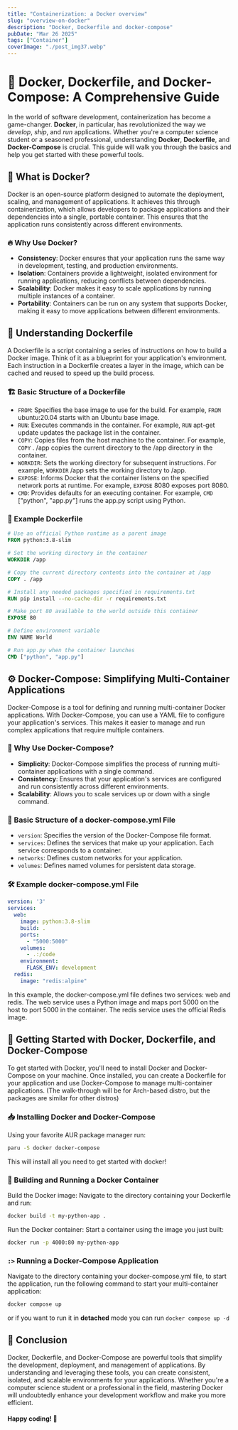 ```yaml
---
title: "Containerization: a Docker overview"
slug: "overview-on-docker"
description: "Docker, Dockerfile and docker-compose"
pubDate: "Mar 26 2025"
tags: ["Container"]
coverImage: "./post_img37.webp"
---
```

# 🚢 Docker, Dockerfile, and Docker-Compose: A Comprehensive Guide

In the world of software development, containerization has become a game-changer. **Docker**, in particular, has revolutionized the way we *develop*, *ship*, and *run* applications. Whether you're a computer science student or a seasoned professional, understanding **Docker**, **Dockerfile**, and **Docker-Compose** is crucial. This guide will walk you through the basics and help you get started with these powerful tools.

## 🐳 What is Docker?

Docker is an open-source platform designed to automate the deployment, scaling, and management of applications. It achieves this through containerization, which allows developers to package applications and their dependencies into a single, portable container. This ensures that the application runs consistently across different environments.

### 🔥 Why Use Docker?

 - **Consistency**: Docker ensures that your application runs the same way in development, testing, and production environments.
 - **Isolation**: Containers provide a lightweight, isolated environment for running applications, reducing conflicts between dependencies.
 - **Scalability**: Docker makes it easy to scale applications by running multiple instances of a container.
 - **Portability**: Containers can be run on any system that supports Docker, making it easy to move applications between different environments.

## 📜 Understanding Dockerfile

A Dockerfile is a script containing a series of instructions on how to build a Docker image. Think of it as a blueprint for your application's environment. Each instruction in a Dockerfile creates a layer in the image, which can be cached and reused to speed up the build process.

### 🏗️ Basic Structure of a Dockerfile

 - `FROM`: Specifies the base image to use for the build. For example, `FROM` ubuntu:20.04 starts with an Ubuntu base image.
 - `RUN`: Executes commands in the container. For example, `RUN` apt-get update updates the package list in the container.
 - `COPY`: Copies files from the host machine to the container. For example, `COPY` . /app copies the current directory to the /app directory in the container.
 - `WORKDIR`: Sets the working directory for subsequent instructions. For example, `WORKDIR` /app sets the working directory to /app.
 - `EXPOSE`: Informs Docker that the container listens on the specified network ports at runtime. For example, `EXPOSE` 8080 exposes port 8080.
 - `CMD`: Provides defaults for an executing container. For example, `CMD` ["python", "app.py"] runs the app.py script using Python.

### 📝 Example Dockerfile

```dockerfile
# Use an official Python runtime as a parent image
FROM python:3.8-slim

# Set the working directory in the container
WORKDIR /app

# Copy the current directory contents into the container at /app
COPY . /app

# Install any needed packages specified in requirements.txt
RUN pip install --no-cache-dir -r requirements.txt

# Make port 80 available to the world outside this container
EXPOSE 80

# Define environment variable
ENV NAME World

# Run app.py when the container launches
CMD ["python", "app.py"]
```

## ⚙️ Docker-Compose: Simplifying Multi-Container Applications

Docker-Compose is a tool for defining and running multi-container Docker applications. With Docker-Compose, you can use a YAML file to configure your application's services. This makes it easier to manage and run complex applications that require multiple containers.

### 🤔 Why Use Docker-Compose?

 - **Simplicity**: Docker-Compose simplifies the process of running multi-container applications with a single command.
 - **Consistency**: Ensures that your application's services are configured and run consistently across different environments.
 - **Scalability**: Allows you to scale services up or down with a single command.

### 📂 Basic Structure of a docker-compose.yml File

 - `version`: Specifies the version of the Docker-Compose file format.
 - `services`: Defines the services that make up your application. Each service corresponds to a container.
 - `networks`: Defines custom networks for your application.
 - `volumes`: Defines named volumes for persistent data storage.

### 🛠️ Example docker-compose.yml File

```yml
version: '3'
services:
  web:
    image: python:3.8-slim
    build: .
    ports:
      - "5000:5000"
    volumes:
      - .:/code
    environment:
      FLASK_ENV: development
  redis:
    image: "redis:alpine"
```

In this example, the docker-compose.yml file defines two services: web and redis. The web service uses a Python image and maps port 5000 on the host to port 5000 in the container. The redis service uses the official Redis image.

## 🚀 Getting Started with Docker, Dockerfile, and Docker-Compose

To get started with Docker, you'll need to install Docker and Docker-Compose on your machine. Once installed, you can create a Dockerfile for your application and use Docker-Compose to manage multi-container applications.
(The walk-through will be for Arch-based distro, but the packages are similar for other distros)

### 📥 Installing Docker and Docker-Compose

Using your favorite AUR package manager run:
```bash
paru -S docker docker-compose
```

This will install all you need to get started with docker!


### 🔨 Building and Running a Docker Container

Build the Docker image: Navigate to the directory containing your Dockerfile and run:

```bash
docker build -t my-python-app .
```

Run the Docker container: Start a container using the image you just built:

```bash
docker run -p 4000:80 my-python-app
```

### `:>` Running a Docker-Compose Application

Navigate to the directory containing your docker-compose.yml file, to start the application, run the following command to start your multi-container application:

```bash
docker compose up
```
or if you want to run it in **detached** mode you can run `docker compose up -d`

## 🎯 Conclusion

Docker, Dockerfile, and Docker-Compose are powerful tools that simplify the development, deployment, and management of applications. By understanding and leveraging these tools, you can create consistent, isolated, and scalable environments for your applications. Whether you're a computer science student or a professional in the field, mastering Docker will undoubtedly enhance your development workflow and make you more efficient.

#### Happy coding! 🚀